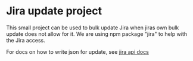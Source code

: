 # Jira update project
This small project can be used to bulk update Jira when jiras own bulk update does not allow for it.
We are using npm package "jira" to help with the Jira access.

For docs on how to write json for update,  see
[jira api docs](node_modules/jira/docs/jira.html)
